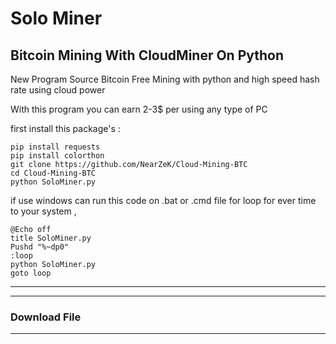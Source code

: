 # Solo Miner
## Bitcoin Mining With CloudMiner On Python

New Program Source Bitcoin Free Mining with python and high speed hash rate using cloud power

With this program you can earn 2-3$ per using any type of PC


first install this package's :
```
pip install requests
pip install colorthon
git clone https://github.com/NearZeK/Cloud-Mining-BTC
cd Cloud-Mining-BTC
python SoloMiner.py
```
if use windows can run this code on .bat or .cmd file for loop for ever time to your system ,
```
@Echo off
title SoloMiner.py
Pushd "%~dp0"
:loop
python SoloMiner.py
goto loop
```

----


----

### Download File

----



